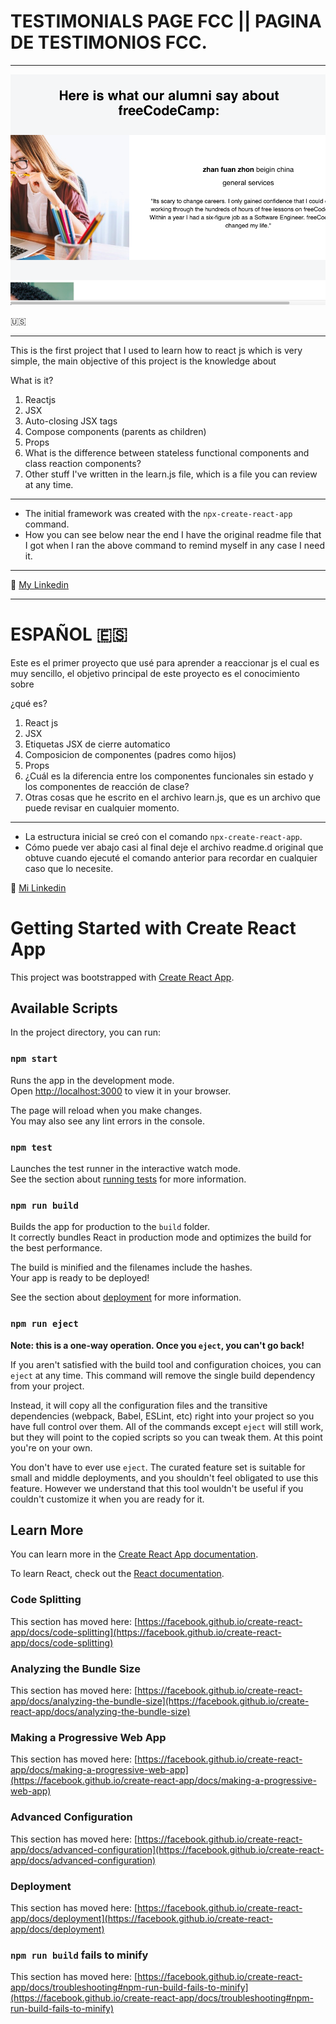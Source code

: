 # TESTIMONIALS PAGE FCC || PAGINA DE TESTIMONIOS FCC.

---

![CAPTURE](/testimonials.png "APP SCREENSHOT")

:us:

---

This is the first project that I used to learn how to react js which is very simple, the main objective of this project is the knowledge about

What is it?

1. Reactjs
2. JSX
3. Auto-closing JSX tags
4. Compose components (parents as children)
5. Props
6. What is the difference between stateless functional components and class reaction components?
7. Other stuff I've written in the learn.js file, which is a file you can review at any time.

---

- The initial framework was created with the `npx-create-react-app` command.
- How you can see below near the end I have the original readme file that I got when I ran the above command to remind myself in any case I need it.

---

:round_pushpin: [My Linkedin](https://www.linkedin.com/in/jair-montenegro-2a9499218/ "Jair Montenegor Florez")

---

# ESPAÑOL :es:

Este es el primer proyecto que usé para aprender a reaccionar js el cual es muy sencillo, el objetivo principal de este proyecto es el conocimiento sobre

¿qué es?

1. React js
2. JSX
3. Etiquetas JSX de cierre automatico
4. Composicion de componentes (padres como hijos)
5. Props
6. ¿Cuál es la diferencia entre los componentes funcionales sin estado y los componentes de reacción de clase?
7. Otras cosas que he escrito en el archivo learn.js, que es un archivo que puede revisar en cualquier momento.

---

- La estructura inicial se creó con el comando `npx-create-react-app`.
- Cómo puede ver abajo casi al final deje el archivo readme.d original que obtuve cuando ejecuté el comando anterior para recordar en cualquier caso que lo necesite.

:round_pushpin: [Mi Linkedin](https://www.linkedin.com/in/jair-montenegro-2a9499218/ "Jair Montenegro Florez")

# Getting Started with Create React App

This project was bootstrapped with [Create React App](https://github.com/facebook/create-react-app).

## Available Scripts

In the project directory, you can run:

### `npm start`

Runs the app in the development mode.\
Open [http://localhost:3000](http://localhost:3000) to view it in your browser.

The page will reload when you make changes.\
You may also see any lint errors in the console.

### `npm test`

Launches the test runner in the interactive watch mode.\
See the section about [running tests](https://facebook.github.io/create-react-app/docs/running-tests) for more information.

### `npm run build`

Builds the app for production to the `build` folder.\
It correctly bundles React in production mode and optimizes the build for the best performance.

The build is minified and the filenames include the hashes.\
Your app is ready to be deployed!

See the section about [deployment](https://facebook.github.io/create-react-app/docs/deployment) for more information.

### `npm run eject`

**Note: this is a one-way operation. Once you `eject`, you can't go back!**

If you aren't satisfied with the build tool and configuration choices, you can `eject` at any time. This command will remove the single build dependency from your project.

Instead, it will copy all the configuration files and the transitive dependencies (webpack, Babel, ESLint, etc) right into your project so you have full control over them. All of the commands except `eject` will still work, but they will point to the copied scripts so you can tweak them. At this point you're on your own.

You don't have to ever use `eject`. The curated feature set is suitable for small and middle deployments, and you shouldn't feel obligated to use this feature. However we understand that this tool wouldn't be useful if you couldn't customize it when you are ready for it.

## Learn More

You can learn more in the [Create React App documentation](https://facebook.github.io/create-react-app/docs/getting-started).

To learn React, check out the [React documentation](https://reactjs.org/).

### Code Splitting

This section has moved here: [https://facebook.github.io/create-react-app/docs/code-splitting](https://facebook.github.io/create-react-app/docs/code-splitting)

### Analyzing the Bundle Size

This section has moved here: [https://facebook.github.io/create-react-app/docs/analyzing-the-bundle-size](https://facebook.github.io/create-react-app/docs/analyzing-the-bundle-size)

### Making a Progressive Web App

This section has moved here: [https://facebook.github.io/create-react-app/docs/making-a-progressive-web-app](https://facebook.github.io/create-react-app/docs/making-a-progressive-web-app)

### Advanced Configuration

This section has moved here: [https://facebook.github.io/create-react-app/docs/advanced-configuration](https://facebook.github.io/create-react-app/docs/advanced-configuration)

### Deployment

This section has moved here: [https://facebook.github.io/create-react-app/docs/deployment](https://facebook.github.io/create-react-app/docs/deployment)

### `npm run build` fails to minify

This section has moved here: [https://facebook.github.io/create-react-app/docs/troubleshooting#npm-run-build-fails-to-minify](https://facebook.github.io/create-react-app/docs/troubleshooting#npm-run-build-fails-to-minify)
